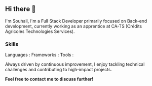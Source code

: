 ## Hi there 👋

I'm Souhail, I'm a Full Stack Developer primarily focused on Back-end development, currently working as an apprentice at CA-TS (Crédits Agricoles Technologies Services).

### Skills 
Languages : 
Frameworks :
Tools : 

Always driven by continuous improvement, I enjoy tackling technical challenges and contributing to high-impact projects.

**Feel free to contact me to discuss further!**
